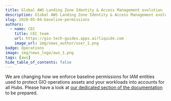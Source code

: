 ```yaml
---
title: Global AWS Landing Zone Identity & Access Management evolution
description: Global AWS Landing Zone Identity & Access Management evolution
slug: 2020-05-04-baseline-permissions
authors:
  - name: CEC
    title: CEC team
    url: https://gio-tech-guides.apps.airliquide.com
    image_url: img/news_author/user_1.png
badge: Operations
image: img/news_logo/aws_1.png
tags: [aws]
hide_table_of_contents: false
---
```


We are changing how we enforce baseline permissions for IAM entities used to protect GIO operations assets and your workloads into accounts for all Hubs. Please have a look at [our dedicated section of the documentation](https://tech-guides.apps.airliquide.com/docs/cs/aws-lab-essential/architecture-and-concepts/iam/lzi-boundary-anatomy/) to be prepared.
